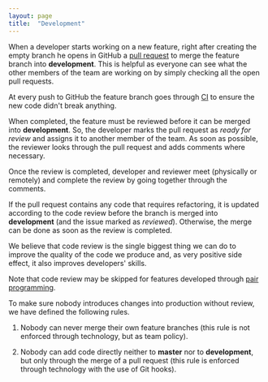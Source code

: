 ```yaml
---
layout: page
title:  "Development"
---
```


When a developer starts working on a new feature, right after creating the empty branch he opens in GitHub a [pull request](https://help.github.com/articles/using-pull-requests) to merge the feature branch into **development**. This is helpful as everyone can see what the other members of the team are working on by simply checking all the open pull requests.

At every push to GitHub the feature branch goes through [CI](http://acsinfo.github.io/process/ci.html) to ensure the new code didn't break anything.

When completed, the feature must be reviewed before it can be merged into **development**. So, the developer marks the pull request as *ready for review* and assigns it to another member of the team.
As soon as possible, the reviewer looks through the pull request and adds comments where necessary.

Once the review is completed, developer and reviewer meet (physically or remotely) and complete the review by going together through the comments.

If the pull request contains any code that requires refactoring, it is updated according to the code review before the branch is merged into **development** (and the issue marked as *reviewed*). Otherwise, the merge can be done as soon as the review is completed.

We believe that code review is the single biggest thing we can do to improve the quality of the code we produce and, as very positive side effect, it also improves developers' skills.

Note that code review may be skipped for features developed through [pair programming](https://en.wikipedia.org/wiki/Pair_programming).

To make sure nobody introduces changes into production without review, we have defined the following rules.

1. Nobody can never merge their own feature branches (this rule is not enforced through technology, but as team policy).

2. Nobody can add code directly neither to **master** nor to **development**, but only through the merge of a pull request (this rule is enforced through technology with the use of Git hooks).
